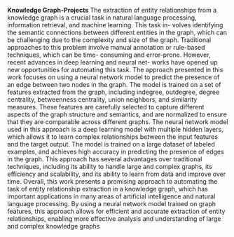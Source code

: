 **Knowledge Graph-Projects**
The extraction of entity relationships from a knowledge graph is a crucial task in
natural language processing, information retrieval, and machine learning. This task in-
volves identifying the semantic connections between different entities in the graph, which
can be challenging due to the complexity and size of the graph. Traditional approaches
to this problem involve manual annotation or rule-based techniques, which can be time-
consuming and error-prone. However, recent advances in deep learning and neural net-
works have opened up new opportunities for automating this task.
The approach presented in this work focuses on using a neural network model to predict
the presence of an edge between two nodes in the graph. The model is trained on a set
of features extracted from the graph, including indegree, outdegree, degree centrality,
betweenness centrality, union neighbors, and similarity measures. These features are
carefully selected to capture different aspects of the graph structure and semantics, and
are normalized to ensure that they are comparable across different graphs.
The neural network model used in this approach is a deep learning model with multiple
hidden layers, which allows it to learn complex relationships between the input features
and the target output. The model is trained on a large dataset of labeled examples, and
achieves high accuracy in predicting the presence of edges in the graph. This approach
has several advantages over traditional techniques, including its ability to handle large
and complex graphs, its efficiency and scalability, and its ability to learn from data and
improve over time.
Overall, this work presents a promising approach to automating the task of entity
relationship extraction in a knowledge graph, which has important applications in many
areas of artificial intelligence and natural language processing. By using a neural network
model trained on graph features, this approach allows for efficient and accurate extraction
of entity relationships, enabling more effective analysis and understanding of large and
complex knowledge graphs
